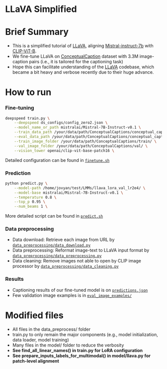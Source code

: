 # LLaVA Simplified

# Brief Summary
- This is a simplified tutorial of [LLaVA](https://github.com/haotian-liu/LLaVA), aligning [Mistral-instruct-7b](https://huggingface.co/mistralai/Mistral-7B-Instruct-v0.1) with [CLIP-ViT-B](openai/clip-vit-base-patch16).
- We fine-tune LLaVA on [ConceptualCaption](https://ai.google.com/research/ConceptualCaptions/download) dataset with 3.3M image-caption pairs (i.e., it is tailored for the captioning task)
- Hope this can facilitate understanding of the [LLaVA](https://github.com/haotian-liu/LLaVA) codebase, which became a bit heavy and verbose recently due to their huge advance.


# How to run

### Fine-tuning
```bash 
deepspeed train.py \
    --deepspeed ds_configs/config_zero2.json \
    --model_name_or_path mistralai/Mistral-7B-Instruct-v0.1 \
    --train_data_path /your/data/path/ConceptualCaptions/conceptual_captions_instruct_train_clean.json \
    --eval_data_path /your/data/path/ConceptualCaptions/conceptual_captions_instruct_val_clean.json \
    --train_image_folder /your/data/path/ConceptualCaptions/train/ \
    --val_image_folder /your/data/path/ConceptualCaptions/val/ \
    --vision_tower openai/clip-vit-base-patch16 \
```
Detailed configuration can be found in [`finetune.sh`](https://github.com/dongmean/LLaVA_simplified/blob/main/finetune.sh)

### Prediction
```bash 
python predict.py \
    --model-path /home/jovyan/test/LMMs/llava_lora_val_lr2e4/ \
    --model-base mistralai/Mistral-7B-Instruct-v0.1 \
    --temperature 0.8 \
    --top_p 0.95 \
    --num_beams 1 \
```
More detailed script can be found in [`predict.sh`](https://github.com/dongmean/LLaVA_simplified/blob/main/predict.sh)

### Data preprocessing
- Data download: Retrieve each image from URL by [`data_preprocessing/data_download.py`](https://github.com/dongmean/LLaVA_simplified/blob/main/data_preprocessing/data_download.py)
- Data preprocessing: Reformat image-text to LLaVA input format by [`data_preprocessing/data_preprocessing.py`](https://github.com/dongmean/LLaVA_simplified/blob/main/data_preprocessing/data_preprocessing.py)
- Data cleaning: Remove images not able to open by CLIP image processor by [`data_preprocessing/data_cleaning.py`](https://github.com/dongmean/LLaVA_simplified/blob/main/data_preprocessing/data_cleaning.py)

### Results
- Captioning results of our fine-tuned model is on [`predictions.json`](https://github.com/dongmean/LLaVA_simplified/blob/main/predictions.json)
- Few validation image examples is in [`eval_image_examples/`](https://github.com/dongmean/LLaVA_simplified/blob/main/eval_image_examples/)

# Modified files
- All files in the data_preprocess/ folder
- train.py to only remain the major components (e.g., model initialization, data loader, model training)
- Many files in the model/ folder to reduce the verbosity
- **See find_all_linear_names() in train.py for LoRA configuration**
- **See prepare_inputs_labels_for_multimodal() in model/llava.py for patch-level alignment**

